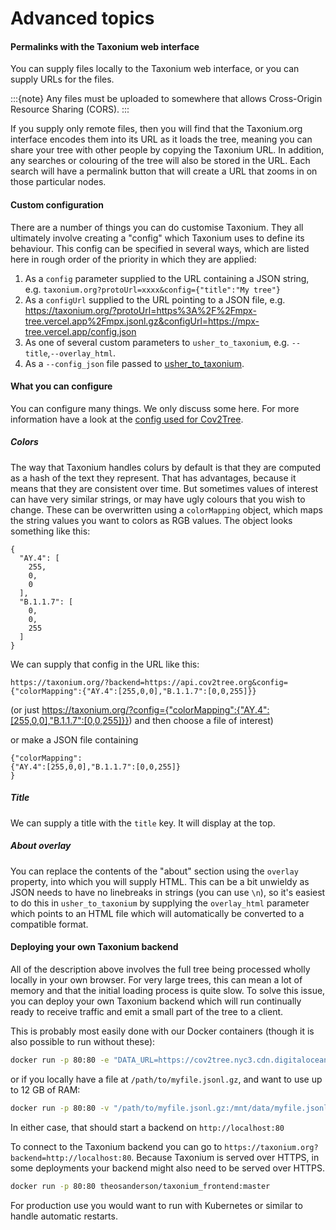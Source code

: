 # Advanced topics

#### Permalinks with the Taxonium web interface

You can supply files locally to the Taxonium web interface, or you can supply URLs for the files.

:::{note}
Any files must be uploaded to somewhere that allows Cross-Origin Resource Sharing (CORS).
:::

If you supply only remote files, then you will find that the Taxonium.org interface encodes them into its URL as it loads the tree, meaning you can share your tree with other people by copying the Taxonium URL. In addition, any searches or colouring of the tree will also be stored in the URL. Each search will have a permalink button that will create a URL that zooms in on those particular nodes.

#### Custom configuration

There are a number of things you can do customise Taxonium. They all ultimately involve creating a "config" which Taxonium uses to define its behaviour. This config can be specified in several ways, which are listed here in rough order of the priority in which they are applied:

1. As a `config` parameter supplied to the URL containing a JSON string, e.g. `taxonium.org?protoUrl=xxxx&config={"title":"My tree"}`
2. As a `configUrl` supplied to the URL pointing to a JSON file, e.g. https://taxonium.org/?protoUrl=https%3A%2F%2Fmpx-tree.vercel.app%2Fmpx.jsonl.gz&configUrl=https://mpx-tree.vercel.app/config.json
3. As one of several custom parameters to `usher_to_taxonium`, e.g. `--title`,`--overlay_html`.
4. As a `--config_json` file passed to [usher_to_taxonium](taxoniumtools.md).

#### What you can configure

You can configure many things. We only discuss some here. For more information have a look at the [config used for Cov2Tree](https://github.com/theosanderson/taxonium/blob/master/taxonium_backend/config_public.json).

##### Colors

The way that Taxonium handles colurs by default is that they are computed as a hash of the text they represent. That has advantages, because it means that they are consistent over time. But sometimes values of interest can have very similar strings, or may have ugly colours that you wish to change. These can be overwritten using a `colorMapping` object, which maps the string values you want to colors as RGB values. The object looks something like this:

```
{
  "AY.4": [
    255,
    0,
    0
  ],
  "B.1.1.7": [
    0,
    0,
    255
  ]
}
```

We can supply that config in the URL like this:

```
https://taxonium.org/?backend=https://api.cov2tree.org&config={"colorMapping":{"AY.4":[255,0,0],"B.1.1.7":[0,0,255]}}
```

(or just https://taxonium.org/?config={"colorMapping":{"AY.4":[255,0,0],"B.1.1.7":[0,0,255]}}) and then choose a file of interest)

or make a JSON file containing

```
{"colorMapping":
{"AY.4":[255,0,0],"B.1.1.7":[0,0,255]}
}
```

##### Title

We can supply a title with the `title` key. It will display at the top.

##### About overlay

You can replace the contents of the "about" section using the `overlay` property, into which you will supply HTML. This can be a bit unwieldy as JSON needs to have no linebreaks in strings (you can use `\n`), so it's easiest to do this in `usher_to_taxonium` by supplying the `overlay_html` parameter which points to an HTML file which will automatically be converted to a compatible format.

#### Deploying your own Taxonium backend

All of the description above involves the full tree being processed wholly locally in your own browser. For very large trees, this can mean a lot of memory and that the initial loading process is quite slow. To solve this issue, you can deploy your own Taxonium backend which will run continually ready to receive traffic and emit a small part of the tree to a client.

This is probably most easily done with our Docker containers (though it is also possible to run without these):

```bash
docker run -p 80:80 -e "DATA_URL=https://cov2tree.nyc3.cdn.digitaloceanspaces.com/latest_public.jsonl.gz" -e "CONFIG_JSON=config_public.json" theosanderson/taxonium_backend:master
```

or if you locally have a file at `/path/to/myfile.jsonl.gz`, and want to use up to 12 GB of RAM:

```bash
docker run -p 80:80 -v "/path/to/myfile.jsonl.gz:/mnt/data/myfile.jsonl.gz" -e "DATA_FILE=/mnt/data/myfile.jsonl.gz" -e "CONFIG_JSON=config_public.json" -e "MAXMEM=12000" theosanderson/taxonium_backend:master
```

In either case, that should start a backend on `http://localhost:80`

To connect to the Taxonium backend you can go to `https://taxonium.org?backend=http://localhost:80`. Because Taxonium is served over HTTPS, in some deployments your backend might also need to be served over HTTPS.

```bash
docker run -p 80:80 theosanderson/taxonium_frontend:master
```

For production use you would want to run with Kubernetes or similar to handle automatic restarts.
